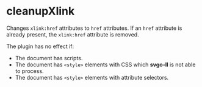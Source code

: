# cleanupXlink

Changes `xlink:href` attributes to `href` attributes. If an `href` attribute is already present, the `xlink:href` attribute is removed.

The plugin has no effect if:

- The document has scripts.
- The document has `<style>` elements with CSS which **svgo-ll** is not able to process.
- The document has `<style>` elements with attribute selectors.
